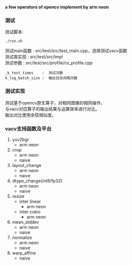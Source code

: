 **a few operators of opencv implement by arm neon**

### 测试
测试脚本:   
```
./run.sh
```

测试main函数 :   src/test/src/test_main.cpp，选择测试vacv函数  
测试类实现   :   src/test/src/impl  
测试参数     :   src/test/src/profile/cv_profile.cpp  
```
_k_test_times    :  测试次数    
k_log_batch_size :  输出日志间隔次数
``` 

### 测试实现
测试基于opencv原生算子，对相同图像的相同操作，  
与vacv对应算子的输出结果与运算效率进行对比。  
输出对比使用余弦相似度。

### vacv支持函数及平台
1. yuv2bgr
    - arm neon
2. crop
    - arm neon
    - naive
3. layout_change
    - arm neon
    - naive
4. dtype_change(int8/fp32)
    - arm neon
    - naive
5. resize
    - inter linear
        - arm neon
    - inter cubic
        - arm neon
6. mean_stddev
    - arm neon
    - naive
7. normalize
    - arm neon
    - naive
8. warp_affine
    - naive
